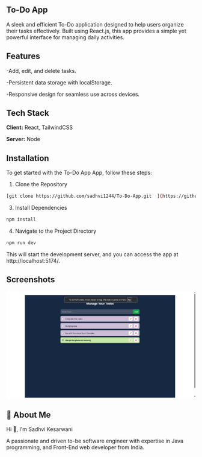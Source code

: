 ## To-Do App

A sleek and efficient To-Do application designed to help users organize their tasks effectively. Built using React.js, this app provides a simple yet powerful interface for managing daily activities.

## Features

-Add, edit, and delete tasks.

-Persistent data storage with localStorage.

-Responsive design for seamless use across devices.

## Tech Stack

**Client:** React, TailwindCSS

**Server:** Node

## Installation 

To get started with the To-Do App App, follow these steps:

1. Clone the Repository


```bash
[git clone https://github.com/sadhvi1244/To-Do-App.git  ](https://github.com/sadhvi1244/Todo.git)

```
3. Install Dependencies

```bash
npm install
```

4. Navigate to the Project Directory

```bash
npm run dev
```
This will start the development server, and you can access the app at http://localhost:5174/.


## Screenshots

![App Screenshot](https://github.com/sadhvi1244/Todo/blob/main/Screenshot%202025-01-18%20164952.png?raw=true)

## 🚀 About Me


Hi 👋, I'm Sadhvi Kesarwani

A passionate and driven to-be software engineer with expertise in Java programming, and Front-End web developer from India.

